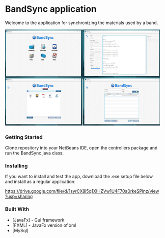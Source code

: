 # BandSync application

Welcome to the application for synchronizing the materials used by a band. 

![alt text](https://raw.githubusercontent.com/balsaBane/JavaFx-BandSync-Application/master/src/img/screenshot.png)

### Getting Started

Clone repository into your NetBeans IDE, open the controllers package and run the BandSync.java class.

### Installing

If you want to install and test the app, download the .exe setup file below and install as a regular application:

https://drive.google.com/file/d/1syrCX8i5q1XIHZVw1U4F70a0rkeSPlnz/view?usp=sharing

### Built With

* [JavaFx] - Gui framework
* [FXML]    - JavaFx version of xml
* [MySql]
